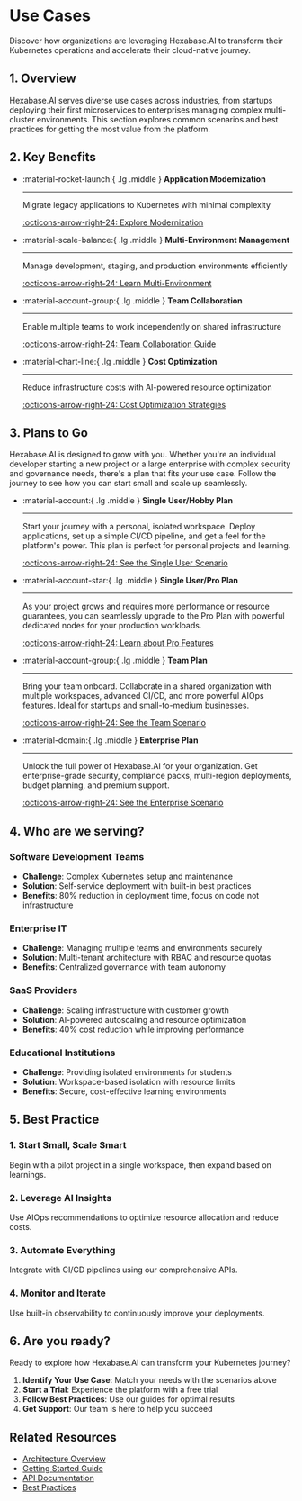 # Use Cases

Discover how organizations are leveraging Hexabase.AI to transform their Kubernetes operations and accelerate their cloud-native journey.

## 1. Overview

Hexabase.AI serves diverse use cases across industries, from startups deploying their first microservices to enterprises managing complex multi-cluster environments. This section explores common scenarios and best practices for getting the most value from the platform.

## 2. Key Benefits

<div class="grid cards" markdown>

- :material-rocket-launch:{ .lg .middle } **Application Modernization**

  ***

  Migrate legacy applications to Kubernetes with minimal complexity

  [:octicons-arrow-right-24: Explore Modernization](enterprise-kubernetes.md)

- :material-scale-balance:{ .lg .middle } **Multi-Environment Management**

  ***

  Manage development, staging, and production environments efficiently

  [:octicons-arrow-right-24: Learn Multi-Environment](enterprise-kubernetes.md)

- :material-account-group:{ .lg .middle } **Team Collaboration**

  ***

  Enable multiple teams to work independently on shared infrastructure

  [:octicons-arrow-right-24: Team Collaboration Guide](ai-powered-devops.md)

- :material-chart-line:{ .lg .middle } **Cost Optimization**

  ***

  Reduce infrastructure costs with AI-powered resource optimization

  [:octicons-arrow-right-24: Cost Optimization Strategies](ai-powered-devops.md#cost-optimization)

</div>

## 3. Plans to Go

Hexabase.AI is designed to grow with you. Whether you're an individual developer starting a new project or a large enterprise with complex security and governance needs, there's a plan that fits your use case. Follow the journey to see how you can start small and scale up seamlessly.

<div class="grid cards" markdown>

- :material-account:{ .lg .middle } **Single User/Hobby Plan**

  ***

  Start your journey with a personal, isolated workspace. Deploy applications, set up a simple CI/CD pipeline, and get a feel for the platform's power. This plan is perfect for personal projects and learning.

  [:octicons-arrow-right-24: See the Single User Scenario](single-user-plan.md)

- :material-account-star:{ .lg .middle } **Single User/Pro Plan**

  ***

  As your project grows and requires more performance or resource guarantees, you can seamlessly upgrade to the Pro Plan with powerful dedicated nodes for your production workloads.

  [:octicons-arrow-right-24: Learn about Pro Features](single-user-plan.md#pro-plan-features)

- :material-account-group:{ .lg .middle } **Team Plan**

  ***

  Bring your team onboard. Collaborate in a shared organization with multiple workspaces, advanced CI/CD, and more powerful AIOps features. Ideal for startups and small-to-medium businesses.

  [:octicons-arrow-right-24: See the Team Scenario](team-plan.md)

- :material-domain:{ .lg .middle } **Enterprise Plan**

  ***

  Unlock the full power of Hexabase.AI for your organization. Get enterprise-grade security, compliance packs, multi-region deployments, budget planning, and premium support.

  [:octicons-arrow-right-24: See the Enterprise Scenario](enterprise-plan.md)

</div>

## 4. Who are we serving?

### Software Development Teams

- **Challenge**: Complex Kubernetes setup and maintenance
- **Solution**: Self-service deployment with built-in best practices
- **Benefits**: 80% reduction in deployment time, focus on code not infrastructure

### Enterprise IT

- **Challenge**: Managing multiple teams and environments securely
- **Solution**: Multi-tenant architecture with RBAC and resource quotas
- **Benefits**: Centralized governance with team autonomy

### SaaS Providers

- **Challenge**: Scaling infrastructure with customer growth
- **Solution**: AI-powered autoscaling and resource optimization
- **Benefits**: 40% cost reduction while improving performance

### Educational Institutions

- **Challenge**: Providing isolated environments for students
- **Solution**: Workspace-based isolation with resource limits
- **Benefits**: Secure, cost-effective learning environments

## 5. Best Practice

### 1. Start Small, Scale Smart

Begin with a pilot project in a single workspace, then expand based on learnings.

### 2. Leverage AI Insights

Use AIOps recommendations to optimize resource allocation and reduce costs.

### 3. Automate Everything

Integrate with CI/CD pipelines using our comprehensive APIs.

### 4. Monitor and Iterate

Use built-in observability to continuously improve your deployments.

## 6. Are you ready?

Ready to explore how Hexabase.AI can transform your Kubernetes journey?

1. **Identify Your Use Case**: Match your needs with the scenarios above
2. **Start a Trial**: Experience the platform with a free trial
3. **Follow Best Practices**: Use our guides for optimal results
4. **Get Support**: Our team is here to help you succeed

## Related Resources

- [Architecture Overview](../architecture/index.md)
- [Getting Started Guide](../concept/overview.md)
- [API Documentation](../api/index.md)
- [Best Practices](../security/index.md)
